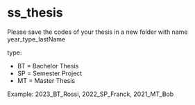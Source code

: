 # ss_thesis

Please save the codes of your thesis in a new folder with name
year_type_lastName

type:
- BT = Bachelor Thesis
- SP = Semester Project
- MT = Master Thesis

Example: 2023_BT_Rossi, 2022_SP_Franck, 2021_MT_Bob
